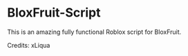 # BloxFruit-Script

This is an amazing fully functional Roblox script for BloxFruit.

Credits:
xLiqua
